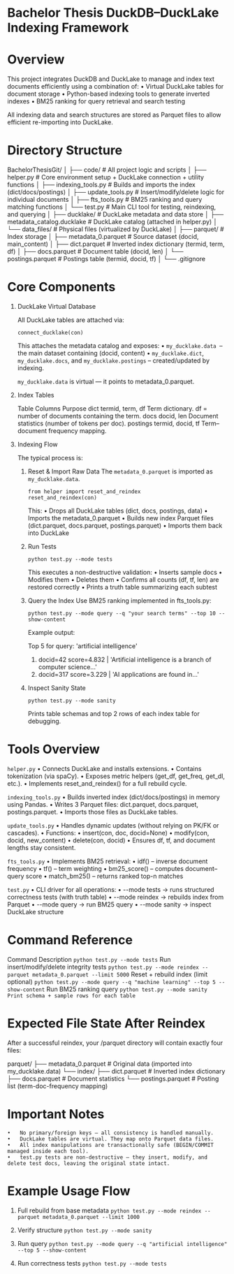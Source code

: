 # Bachelor Thesis DuckDB–DuckLake Indexing Framework

# Overview

This project integrates DuckDB and DuckLake to manage and index text documents efficiently using a combination of:
	•	Virtual DuckLake tables for document storage
	•	Python-based indexing tools to generate inverted indexes
	•	BM25 ranking for query retrieval and search testing

All indexing data and search structures are stored as Parquet files to allow efficient re-importing into DuckLake.

# Directory Structure

BachelorThesisGit/
│
├── code/                          # All project logic and scripts
│   ├── helper.py                  # Core environment setup + DuckLake connection + utility functions
│   ├── indexing_tools.py          # Builds and imports the index (dict/docs/postings)
│   ├── update_tools.py            # Insert/modify/delete logic for individual documents
│   ├── fts_tools.py               # BM25 ranking and query matching functions
│   └── test.py                    # Main CLI tool for testing, reindexing, and querying
│
├── ducklake/                      # DuckLake metadata and data store
│   ├── metadata_catalog.ducklake  # DuckLake catalog (attached in helper.py)
│   └── data_files/                # Physical files (virtualized by DuckLake)
│
├── parquet/                       # Index storage
│   ├── metadata_0.parquet         # Source dataset (docid, main_content)
│   ├── dict.parquet               # Inverted index dictionary (termid, term, df)
│   ├── docs.parquet               # Document table (docid, len)
│   └── postings.parquet           # Postings table (termid, docid, tf)
│
└── .gitignore

# Core Components

1. DuckLake Virtual Database

	All DuckLake tables are attached via:
	
	`connect_ducklake(con)`
	
	This attaches the metadata catalog and exposes:
		•	`my_ducklake.data `– the main dataset containing (docid, content)
		•	`my_ducklake.dict`, `my_ducklake.docs`, and `my_ducklake.postings` – created/updated by indexing.
	
	`my_ducklake.data` is virtual — it points to metadata_0.parquet.

2. Index Tables

	Table	Columns	Purpose
	dict	termid, term, df	Term dictionary. df = number of documents containing the term.
	docs	docid, len	Document statistics (number of tokens per doc).
	postings	termid, docid, tf	Term–document frequency mapping.

3. Indexing Flow

	The typical process is:
	1.	Reset & Import Raw Data
		The `metadata_0.parquet` is imported as `my_ducklake.data`.
		
		```
  		from helper import reset_and_reindex
		reset_and_reindex(con)
  		```
		
		This:
			•	Drops all DuckLake tables (dict, docs, postings, data)
			•	Imports the metadata_0.parquet
			•	Builds new index Parquet files (dict.parquet, docs.parquet, postings.parquet)
			•	Imports them back into DuckLake
	
	2.	Run Tests
	
		`python test.py --mode tests`
		
		This executes a non-destructive validation:
			•	Inserts sample docs
			•	Modifies them
			•	Deletes them
			•	Confirms all counts (df, tf, len) are restored correctly
			•	Prints a truth table summarizing each subtest
	
	3.	Query the Index
		Use BM25 ranking implemented in fts_tools.py:
		
		`python test.py --mode query --q "your search terms" --top 10 --show-content`
		
		Example output:
		
		Top 5 for query: 'artificial intelligence'
		 1. docid=42  score=4.832  |  'Artificial intelligence is a branch of computer science...'
		 2. docid=317 score=3.229  |  'AI applications are found in...'
	
	
	4.	Inspect Sanity State
	
		`python test.py --mode sanity`
		
		Prints table schemas and top 2 rows of each index table for debugging.

# Tools Overview

`helper.py`
	•	Connects DuckLake and installs extensions.
	•	Contains tokenization (via spaCy).
	•	Exposes metric helpers (get_df, get_freq, get_dl, etc.).
	•	Implements reset_and_reindex() for a full rebuild cycle.

`indexing_tools.py`
	•	Builds inverted index (dict/docs/postings) in memory using Pandas.
	•	Writes 3 Parquet files: dict.parquet, docs.parquet, postings.parquet.
	•	Imports those files as DuckLake tables.

`update_tools.py`
	•	Handles dynamic updates (without relying on PK/FK or cascades).
	•	Functions:
	•	insert(con, doc, docid=None)
	•	modify(con, docid, new_content)
	•	delete(con, docid)
	•	Ensures df, tf, and document lengths stay consistent.

`fts_tools.py`
	•	Implements BM25 retrieval:
	•	idf() – inverse document frequency
	•	tf() – term weighting
	•	bm25_score() – computes document–query score
	•	match_bm25() – returns ranked top-n matches

`test.py`
	•	CLI driver for all operations:
	•	--mode tests → runs structured correctness tests (with truth table)
	•	--mode reindex → rebuilds index from Parquet
	•	--mode query → run BM25 query
	•	--mode sanity → inspect DuckLake structure

# Command Reference

Command	Description
`python test.py --mode tests`	Run insert/modify/delete integrity tests
`python test.py --mode reindex --parquet metadata_0.parquet --limit 5000`	Reset + rebuild index (limit optional)
`python test.py --mode query --q "machine learning" --top 5 --show-content`	Run BM25 ranking query
`python test.py --mode sanity	Print schema + sample rows for each table`


# Expected File State After Reindex

After a successful reindex, your /parquet directory will contain exactly four files:

parquet/
├── metadata_0.parquet   # Original data (imported into my_ducklake.data)
└── index/
    ├── dict.parquet         # Inverted index dictionary
    ├── docs.parquet         # Document statistics
    └── postings.parquet     # Posting list (term-doc-frequency mapping)

# Important Notes
	•	No primary/foreign keys — all consistency is handled manually.
	•	DuckLake tables are virtual. They map onto Parquet data files.
	•	All index manipulations are transactionally safe (BEGIN/COMMIT managed inside each tool).
	•	test.py tests are non-destructive — they insert, modify, and delete test docs, leaving the original state intact.

# Example Usage Flow

1. Full rebuild from base metadata
`python test.py --mode reindex --parquet metadata_0.parquet --limit 1000`

2. Verify structure
`python test.py --mode sanity`

3. Run query
`python test.py --mode query --q "artificial intelligence" --top 5 --show-content`

4. Run correctness tests
`python test.py --mode tests`
